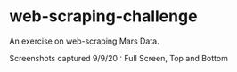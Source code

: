 # web-scraping-challenge
An exercise on web-scraping Mars Data.

Screenshots captured 9/9/20 : Full Screen, Top and Bottom

